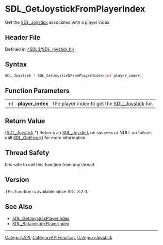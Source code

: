 # SDL_GetJoystickFromPlayerIndex

Get the [SDL_Joystick](SDL_Joystick) associated with a player index.

## Header File

Defined in [<SDL3/SDL_joystick.h>](https://github.com/libsdl-org/SDL/blob/main/include/SDL3/SDL_joystick.h)

## Syntax

```c
SDL_Joystick * SDL_GetJoystickFromPlayerIndex(int player_index);
```

## Function Parameters

|     |                  |                                                               |
| --- | ---------------- | ------------------------------------------------------------- |
| int | **player_index** | the player index to get the [SDL_Joystick](SDL_Joystick) for. |

## Return Value

([SDL_Joystick](SDL_Joystick) *) Returns an [SDL_Joystick](SDL_Joystick) on
success or NULL on failure; call [SDL_GetError](SDL_GetError)() for more
information.

## Thread Safety

It is safe to call this function from any thread.

## Version

This function is available since SDL 3.2.0.

## See Also

- [SDL_GetJoystickPlayerIndex](SDL_GetJoystickPlayerIndex)
- [SDL_SetJoystickPlayerIndex](SDL_SetJoystickPlayerIndex)

----
[CategoryAPI](CategoryAPI), [CategoryAPIFunction](CategoryAPIFunction), [CategoryJoystick](CategoryJoystick)

